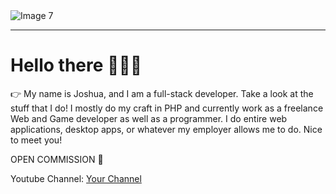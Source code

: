 

<body>
    <div class="container">
        <div class="profile-images">
            <img src="https://user-images.githubusercontent.com/105678913/224469217-45d26dc7-d0b9-480e-85dc-f52fda16e561.png"
                alt="Image 7">
            <!-- Add more image tags as needed -->
        </div>
    </div>
    <hr class="hr">
    <div class="intro">
        <h1>Hello there 👋👋👋</h1>
        <p class="center">👉 My name is Joshua, and I am a full-stack developer. Take a look at the stuff that I do!
            I mostly do my craft in PHP and currently work as a freelance Web and Game developer as well as a
            programmer. I do entire web applications, desktop apps, or whatever my employer allows me to do. Nice to
            meet you!</p>
    </div>
    <div class="commission">
        <p>OPEN COMMISSION 💯</p>
        <!-- Add commission details here -->
    </div>
    <div class="youtube-embed">
        <p>Youtube Channel: <a href="https://www.youtube.com/channel/UCGx6f4Pm-X6l19FRhdHlHeg">Your Channel</a></p>
        <!-- Add more YouTube embeds or links as needed -->
    </div>
    <!-- Add more sections as needed -->
</body>

</html>
